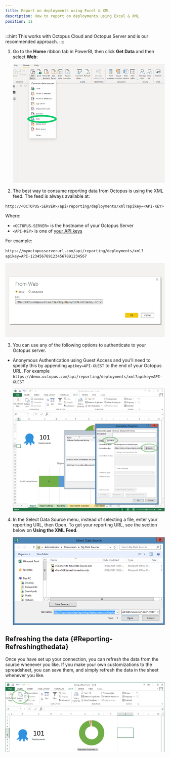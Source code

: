 ```yaml
---
title: Report on deployments using Excel & XML
description: How to report on deployments using Excel & XML
position: 11
---
```


:::hint
This works with Octopus Cloud and Octopus Server and is our recommended approach. 
::::

1. Go to the **Home** ribbon tab in PowerBI, then click **Get Data** and then select **Web**:

   ![](images/PowerBI-Step1.png "width=500")

2. The best way to consume reporting data from Octopus is using the XML feed. The feed is always available at:

`http://<OCTOPUS-SERVER>/api/reporting/deployments/xml?apikey=<API-KEY>`

Where:

- `<OCTOPUS-SERVER>` is the hostname of your Octopus Server
- `<API-KEY>` is one of [your API keys](/docs/octopus-rest-api/how-to-create-an-api-key.md)

For example:


`https://myoctopusserverurl.com/api/reporting/deployments/xml?apikey=API-1234567891234567891234567`

   ![](images/PowerBI-Step2.png "width=500")

3. You can use any of the following options to authenticate to your Octopus server.

 - Anonymous Authentication using Guest Access and you'll need to specify this by appending `apikey=API-GUEST` to the end of your Octopus URL. For example `https://demo.octopus.com/api/reporting/deployments/xml?apikey=API-GUEST`

   ![](images/3278358.png "width=500")

4. In the Select Data Source menu, instead of selecting a file, enter your reporting URL, then Open. To get your reporting URL, see the section below on **Using the XML Feed**.

   ![](images/3278360.png "width=500")

## Refreshing the data {#Reporting-Refreshingthedata}

Once you have set up your connection, you can refresh the data from the source whenever you like. If you make your own customizations to the spreadsheet, you can save them, and simply refresh the data in the sheet whenever you like.

![](images/3278361.png "width=500")